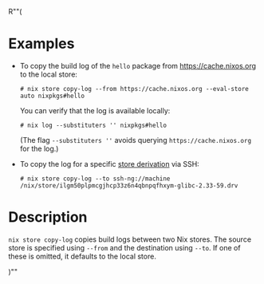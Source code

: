 R""(

# Examples

* To copy the build log of the `hello` package from
  https://cache.nixos.org to the local store:

  ```console
  # nix store copy-log --from https://cache.nixos.org --eval-store auto nixpkgs#hello
  ```

  You can verify that the log is available locally:

  ```console
  # nix log --substituters '' nixpkgs#hello
  ```

  (The flag `--substituters ''` avoids querying
  `https://cache.nixos.org` for the log.)

* To copy the log for a specific [store derivation] via SSH:

  [store derivation]: @docroot@/glossary.md#gloss-store-derivation

  ```console
  # nix store copy-log --to ssh-ng://machine /nix/store/ilgm50plpmcgjhcp33z6n4qbnpqfhxym-glibc-2.33-59.drv
  ```

# Description

`nix store copy-log` copies build logs between two Nix stores. The
source store is specified using `--from` and the destination using
`--to`. If one of these is omitted, it defaults to the local store.

)""
